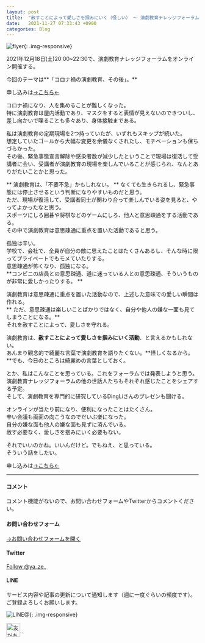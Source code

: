 ```yaml
---
layout: post
title:  "赦すことによって愛しさを掴みにいく（怪しい） ～ 演劇教育ナレッジフォーラム2ndシーズン ～"
date:   2021-11-27 07:33:43 +0900
categories: Blog
---
```








![flyer]({{site.baseurl}}/img/20211127_01.jpeg){: .img-responsive}





2021年12月18日(土)20:00~22:30で、演劇教育ナレッジフォーラムをオンライン開催する。

今回のテーマは**「コロナ禍の演劇教育、その後」。**

申し込みは[→こちら←](https://knowledge-forum2021-vol3.peatix.com/)



コロナ禍になり、人を集めることが難しくなった。  
特に演劇教育は屋内活動であり、マスクをすると表情が見えないのできついし、差し向かいで喋ることも多々あり、身体接触まである。

私は演劇教育の定期現場を2つ持っていたが、いずれもスキップが続いた。  
想定していたゴールから大幅な変更を余儀なくされたし、モチベーションも保ちづらかった。  
その後、緊急事態宣言解除や感染者数が減少したということで現場は復活して受講者に会い、受講者が演劇教育の現場を楽しんでいることが感じられ、なんとありがたいことかと思った。

** 演劇教育は、「不要不急」かもしれない。  **
なくても生きられるし、緊急事態には停止させるという判断になりやすいものだと思う。  
ただ、現場が復活して、受講者同士が関わり合って楽しんでいる姿を見ると、やってよかったなと思う。  
スポーツにしろ囲碁や将棋などのゲームにしろ、他人と意思疎通をする活動である。  
その中で演劇教育は意思疎通に重点を置いた活動であると思う。

孤独は辛い。  
学校で、会社で、全員が自分の敵に思えたことはたくさんあるし、そんな時に限ってプライベートでもモメていたりする。  
意思疎通が怖くなり、孤独になる。  
**コンビニの店員との意思疎通、道に迷っている人との意思疎通、そういうものが非常に愛しかったりする。  **

演劇教育は意思疎通に重点を置いた活動なので、上述した意味での愛しい瞬間は作れる。  
** ただ、意思疎通は楽しいことばかりではなく、自分や他人の嫌な一面も見てしまうことになる。**  
それを赦すことによって、愛しさを守れる。  

演劇教育は、**赦すことによって愛しさを掴みにいく活動**、と言えるかもしれない。  
あんまり観念的で綺麗な言葉で演劇教育を語りたくない。**怪しくなるから。**でも、今日のところは綺麗めの言葉としておく。


とか、私はこんなことを思っている。これをフォーラムでは発表しようと思う。  
演劇教育ナレッジフォーラムの他の世話人たちもそれぞれ感じたことをシェアする予定。  
そして、演劇教育を専門的に研究しているDingLiさんのプレゼンも聞ける。

オンラインが当たり前になり、便利になったことはたくさん。  
辛い会議も画面の向こうなのでだいぶ楽になった。  
自分の嫌な面も他人の嫌な面も見ずに済んでいる。  
赦す必要なく、愛しさを掴みにいく必要もない。

それでいいのかね。いいんだけど。でもねえ、と思っている。  
そういう話をしたい。

申し込みは[→こちら←](https://knowledge-forum2021-vol3.peatix.com/)



---
#### コメント
コメント機能がないので、お問い合わせフォームやTwitterからコメントください。

#### お問い合わせフォーム
[→お問い合わせフォームを開く]({{site.baseurl}}/docs/contact/)

#### Twitter

<a href="https://twitter.com/ya_ze_?ref_src=twsrc%5Etfw" class="twitter-follow-button" data-show-count="false">Follow @ya_ze_</a><script async src="https://platform.twitter.com/widgets.js" charset="utf-8"></script>


#### LINE

サービス内容や記事の更新について通知します（週に一度ぐらいの頻度です）。
ご登録よろしくお願いします。

![LINE@]({{site.baseurl}}/img/lineat.png){: .img-responsive}

<a href="https://line.me/R/ti/p/%40tqt3140x"><img height="36" border="0" alt="友だち追加" src="https://scdn.line-apps.com/n/line_add_friends/btn/ja.png"></a>``